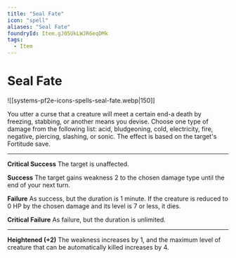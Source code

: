 ```yaml
---
title: "Seal Fate"
icon: "spell"
aliases: "Seal Fate"
foundryId: Item.gJ05UkLWJR6eqDMk
tags:
  - Item
---
```


# Seal Fate
![[systems-pf2e-icons-spells-seal-fate.webp|150]]

You utter a curse that a creature will meet a certain end-a death by freezing, stabbing, or another means you devise. Choose one type of damage from the following list: acid, bludgeoning, cold, electricity, fire, negative, piercing, slashing, or sonic. The effect is based on the target's Fortitude save.

* * *

**Critical Success** The target is unaffected.

**Success** The target gains weakness 2 to the chosen damage type until the end of your next turn.

**Failure** As success, but the duration is 1 minute. If the creature is reduced to 0 HP by the chosen damage and its level is 7 or less, it dies.

**Critical Failure** As failure, but the duration is unlimited.

* * *

**Heightened (+2)** The weakness increases by 1, and the maximum level of creature that can be automatically killed increases by 4.



